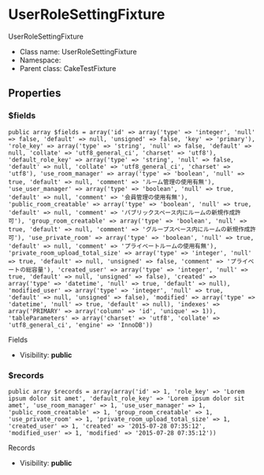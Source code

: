 UserRoleSettingFixture
===============

UserRoleSettingFixture




* Class name: UserRoleSettingFixture
* Namespace: 
* Parent class: CakeTestFixture





Properties
----------


### $fields

    public array $fields = array('id' => array('type' => 'integer', 'null' => false, 'default' => null, 'unsigned' => false, 'key' => 'primary'), 'role_key' => array('type' => 'string', 'null' => false, 'default' => null, 'collate' => 'utf8_general_ci', 'charset' => 'utf8'), 'default_role_key' => array('type' => 'string', 'null' => false, 'default' => null, 'collate' => 'utf8_general_ci', 'charset' => 'utf8'), 'use_room_manager' => array('type' => 'boolean', 'null' => true, 'default' => null, 'comment' => 'ルーム管理の使用有無'), 'use_user_manager' => array('type' => 'boolean', 'null' => true, 'default' => null, 'comment' => '会員管理の使用有無'), 'public_room_creatable' => array('type' => 'boolean', 'null' => true, 'default' => null, 'comment' => 'パブリックスペース内にルームの新規作成許可'), 'group_room_creatable' => array('type' => 'boolean', 'null' => true, 'default' => null, 'comment' => 'グループスペース内にルームの新規作成許可'), 'use_private_room' => array('type' => 'boolean', 'null' => true, 'default' => null, 'comment' => 'プライベートルームの使用有無'), 'private_room_upload_total_size' => array('type' => 'integer', 'null' => true, 'default' => null, 'unsigned' => false, 'comment' => 'プライベートの総容量'), 'created_user' => array('type' => 'integer', 'null' => true, 'default' => null, 'unsigned' => false), 'created' => array('type' => 'datetime', 'null' => true, 'default' => null), 'modified_user' => array('type' => 'integer', 'null' => true, 'default' => null, 'unsigned' => false), 'modified' => array('type' => 'datetime', 'null' => true, 'default' => null), 'indexes' => array('PRIMARY' => array('column' => 'id', 'unique' => 1)), 'tableParameters' => array('charset' => 'utf8', 'collate' => 'utf8_general_ci', 'engine' => 'InnoDB'))

Fields



* Visibility: **public**


### $records

    public array $records = array(array('id' => 1, 'role_key' => 'Lorem ipsum dolor sit amet', 'default_role_key' => 'Lorem ipsum dolor sit amet', 'use_room_manager' => 1, 'use_user_manager' => 1, 'public_room_creatable' => 1, 'group_room_creatable' => 1, 'use_private_room' => 1, 'private_room_upload_total_size' => 1, 'created_user' => 1, 'created' => '2015-07-28 07:35:12', 'modified_user' => 1, 'modified' => '2015-07-28 07:35:12'))

Records



* Visibility: **public**



